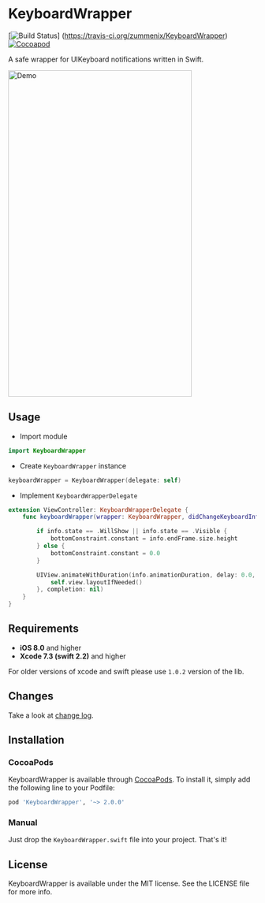 # KeyboardWrapper
[![Build Status](https://travis-ci.org/zummenix/KeyboardWrapper.svg?branch=master)]
(https://travis-ci.org/zummenix/KeyboardWrapper)
[![Cocoapod](https://img.shields.io/cocoapods/v/KeyboardWrapper.svg)](https://cocoapods.org/pods/KeyboardWrapper)

A safe wrapper for UIKeyboard notifications written in Swift.

<img src="https://raw.github.com/zummenix/KeyboardWrapper/master/demo.gif" alt="Demo" width="372" height="662"/>

## Usage

- Import module
```Swift
import KeyboardWrapper
```

- Create `KeyboardWrapper` instance
```Swift
keyboardWrapper = KeyboardWrapper(delegate: self)
```

- Implement `KeyboardWrapperDelegate`
```Swift
extension ViewController: KeyboardWrapperDelegate {
    func keyboardWrapper(wrapper: KeyboardWrapper, didChangeKeyboardInfo info: KeyboardInfo) {

        if info.state == .WillShow || info.state == .Visible {
            bottomConstraint.constant = info.endFrame.size.height
        } else {
            bottomConstraint.constant = 0.0
        }

        UIView.animateWithDuration(info.animationDuration, delay: 0.0, options: info.animationOptions, animations: { () -> Void in
            self.view.layoutIfNeeded()
        }, completion: nil)
    }
}
```

## Requirements

- **iOS 8.0** and higher
- **Xcode 7.3 (swift 2.2)** and higher

For older versions of xcode and swift please use `1.0.2` version of the lib.

## Changes

Take a look at [change log](CHANGELOG.md).

## Installation

### CocoaPods

KeyboardWrapper is available through [CocoaPods](http://cocoapods.org). To install
it, simply add the following line to your Podfile:

```ruby
pod 'KeyboardWrapper', '~> 2.0.0'
```

### Manual

Just drop the `KeyboardWrapper.swift` file into your project. That's it!

## License

KeyboardWrapper is available under the MIT license. See the LICENSE file for more info.
